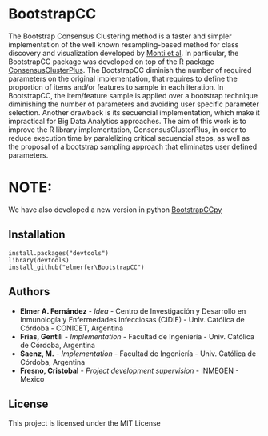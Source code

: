 # BootstrapCC
The Bootstrap Consensus Clustering method is a faster and simpler implementation of the well known resampling-based method for class discovery and visualization developed by [Monti et al](https://link.springer.com/content/pdf/10.1023/A:1023949509487.pdf). In particular, the BootstrapCC package was developed on top of the R package [ConsensusClusterPlus](https://bioconductor.org/packages/release/bioc/html/ConsensusClusterPlus.html). The BootstrapCC diminish the number of required parameters on the original implementation, that requires to define the proportion of items and/or features to sample in each iteration. In BootstrapCC, the item/feature sample is applied over a bootstrap technique diminishing the number of parameters and avoiding user specific parameter selection. Another drawback is its secuencial implementation, which make it impractical for Big Data Analytics approaches. The aim of this work is to improve the R library implementation, ConsensusClusterPlus, in order to reduce execution time  by paralelizing critical secuencial steps, as well as the proposal of a bootstrap sampling approach that eliminates user defined parameters.

# NOTE:

We have also developed a new version in python [BootstrapCCpy](https://github.com/NNelo/BootstrapCCpy)

## Installation
```
install.packages("devtools")
library(devtools)
install_github("elmerfer\BootstrapCC")
```
## Authors

* **Elmer A. Fernández** - *Idea* - Centro de Investigación y Desarrollo en Inmunología y Enfermedades Infecciosas (CIDIE) - Univ. Católica de Córdoba - CONICET, Argentina 
* **Frias, Gentili** - *Implementation* - Facultad de Ingeniería - Univ. Católica de Córdoba, Argentina 
* **Saenz, M.** - *Implementation* - Facultad de Ingeniería - Univ. Católica de Córdoba, Argentina 
* **Fresno, Cristobal** - *Project development supervision* - INMEGEN - Mexico

## License

This project is licensed under the MIT License
